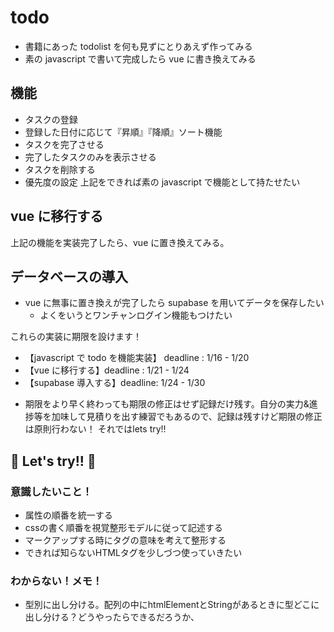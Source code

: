 # todo

-   書籍にあった todolist を何も見ずにとりあえず作ってみる
-   素の javascript で書いて完成したら vue に書き換えてみる

## 機能

-   タスクの登録
-   登録した日付に応じて『昇順』『降順』ソート機能
-   タスクを完了させる
-   完了したタスクのみを表示させる
-   タスクを削除する
-   優先度の設定
    上記をできれば素の javascript で機能として持たせたい

## vue に移行する

上記の機能を実装完了したら、vue に置き換えてみる。

## データベースの導入

-   vue に無事に置き換えが完了したら supabase を用いてデータを保存したい
    -   よくをいうとワンチャンログイン機能もつけたい

これらの実装に期限を設けます！

-   【javascript で todo を機能実装】 deadline : 1/16 - 1/20
-   【vue に移行する】deadline : 1/21 - 1/24
-   【supabase 導入する】deadline: 1/24 - 1/30

* 期限をより早く終わっても期限の修正はせず記録だけ残す。自分の実力&進捗等を加味して見積りを出す練習でもあるので、記録は残すけど期限の修正は原則行わない！
それではlets try!!
## 🎉 Let's try!! 🎉

### 意識したいこと！
- 属性の順番を統一する
- cssの書く順番を視覚整形モデルに従って記述する
- マークアップする時にタグの意味を考えて整形する
- できれば知らないHTMLタグを少しづつ使っていきたい

### わからない！メモ！
- 型別に出し分ける。配列の中にhtmlElementとStringがあるときに型どこに出し分ける？どうやったらできるだろうか、